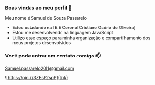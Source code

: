 ### Boas vindas ao meu perfil 💙

Meu nome é Samuel de Souza Passarelo

- Estou estudando na [E.E Coronel Cristiano Osório de Oliveira]
- Estou me desenvolvendo na linguagem JavaScript
- Utilizo esse espaço para minha organização e compartilhamento dos meus projetos desenvolvidos

### Você pode entrar em contato comigo 📫

Samuel.passarelo2011@gmail.com


![https://pin.it/3ZEsP2spP](link)

